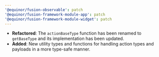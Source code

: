 ```yaml
---
'@equinor/fusion-observable': patch
'@equinor/fusion-framework-module-app': patch
'@equinor/fusion-framework-module-widget': patch
---
```


-   **Refactored**: The `actionBaseType` function has been renamed to `getBaseType` and its implementation has been updated.
-   **Added**: New utility types and functions for handling action types and payloads in a more type-safe manner.
